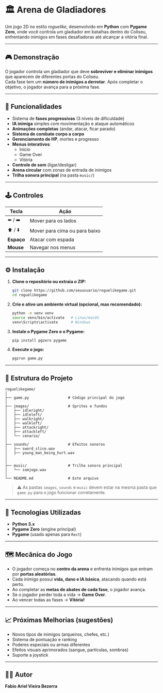 # 🏛️ Arena de Gladiadores

Um jogo 2D no estilo *roguelike*, desenvolvido em **Python** com **Pygame Zero**, onde você controla um gladiador em batalhas dentro do Coliseu, enfrentando inimigos em fases desafiadoras até alcançar a vitória final.

---

## 🎮 Demonstração

O jogador controla um gladiador que deve **sobreviver e eliminar inimigos** que aparecem de diferentes portas do Coliseu.  
Cada fase tem um **número de inimigos a derrotar**. Após completar o objetivo, o jogador avança para a próxima fase.

---

## 🚀 Funcionalidades

- Sistema de **fases progressivas** (3 níveis de dificuldade)
- **IA inimiga** simples com movimentação e ataque automáticos  
- **Animações completas** (andar, atacar, ficar parado)  
- **Sistema de combate corpo a corpo**  
- **Gerenciamento de HP**, mortes e progresso  
- **Menus interativos**:  
  - Início  
  - Game Over  
  - Vitória  
- **Controle de som** (ligar/desligar)  
- **Arena circular** com zonas de entrada de inimigos  
- **Trilha sonora principal** (na pasta `music/`)  

---

## 🕹️ Controles

| Tecla | Ação |
|-------|------|
| ⬅️ / ➡️ | Mover para os lados |
| ⬆️ / ⬇️ | Mover para cima ou para baixo |
| **Espaço** | Atacar com espada |
| **Mouse** | Navegar nos menus |

---

## ⚙️ Instalação

1. **Clone o repositório ou extraia o ZIP:**
   ```bash
   git clone https://github.com/seuusuario/roguelikegame.git
   cd roguelikegame
   ```

2. **Crie e ative um ambiente virtual (opcional, mas recomendado):**
   ```bash
   python -m venv venv
   source venv/bin/activate   # Linux/macOS
   venv\Scripts\activate      # Windows
   ```

3. **Instale o Pygame Zero e o Pygame:**
   ```bash
   pip install pgzero pygame
   ```

4. **Execute o jogo:**
   ```bash
   pgzrun game.py
   ```

---

## 🧩 Estrutura do Projeto

```
roguelikegame/
│
├── game.py                  # Código principal do jogo
│
├── images/                  # Sprites e fundos
│   ├── idleright/
│   ├── idleleft/
│   ├── walkright/
│   ├── walkleft/
│   ├── attackright/
│   ├── attackleft/
│   └── cenario/
│
├── sounds/                  # Efeitos sonoros
│   ├── sword_slice.wav
│   ├── young_man_being_hurt.wav
│   
│
├── music/                   # Trilha sonora principal
│   └── somjogo.wav
│
└── README.md                # Este arquivo
```

> ⚠️ As pastas `images`, `sounds` e `music` devem estar na mesma pasta que `game.py` para o jogo funcionar corretamente.

---

## 🧠 Tecnologias Utilizadas

- **Python 3.x**
- **Pygame Zero** (engine principal)
- **Pygame** (usado apenas para `Rect`)

---

## 🗺️ Mecânica do Jogo

- O jogador começa no **centro da arena** e enfrenta inimigos que entram por **portas aleatórias**.
- Cada inimigo possui **vida, dano e IA básica**, atacando quando está perto.
- Ao completar as **metas de abates de cada fase**, o jogador avança.
- Se o jogador perder toda a vida → **Game Over**.
- Ao vencer todas as fases → **Vitória!**

---

## 📈 Próximas Melhorias (sugestões)

- Novos tipos de inimigos (arqueiros, chefes, etc.)
- Sistema de pontuação e ranking  
- Poderes especiais ou armas diferentes  
- Efeitos visuais aprimorados (sangue, partículas, sombras)  
- Suporte a joystick  

---

## 👨‍💻 Autor

**Fabio Ariel Vieira Bezerra**  
  
